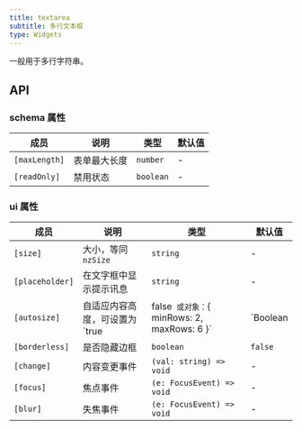 ```yaml
---
title: textarea
subtitle: 多行文本框
type: Widgets
---
```


一般用于多行字符串。

## API

### schema 属性

| 成员 | 说明 | 类型 | 默认值 |
|----|----|----|-----|
| `[maxLength]` | 表单最大长度 | `number` | - |
| `[readOnly]` | 禁用状态 | `boolean` | - |

### ui 属性

| 成员 | 说明 | 类型 | 默认值 |
|----|----|----|-----|
| `[size]` | 大小，等同 `nzSize` | `string` | - |
| `[placeholder]` | 在文字框中显示提示讯息 | `string` | - |
| `[autosize]` | 自适应内容高度，可设置为 `true|false` 或对象：`{ minRows: 2, maxRows: 6 }` | `Boolean|Object` | `true` |
| `[borderless]` | 是否隐藏边框 | `boolean` | `false` |
| `[change]` | 内容变更事件 | `(val: string) => void` | - |
| `[focus]` | 焦点事件 | `(e: FocusEvent) => void` | - |
| `[blur]` | 失焦事件 | `(e: FocusEvent) => void` | - |
